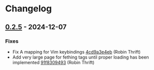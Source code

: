 # Changelog

## [0.2.5](https://github.com/RobinThrift/belt/releases/tag/v0.2.5) - 2024-12-07

### <!-- 1 -->Fixes

- Fix A mapping for Vim keybindings [4cd9a3e4eb](https://github.com/RobinThrift/belt/commit/4cd9a3e4ebd3e15867c8a1e575d1dd8ef6f9126c) (Robin Thrift)
- Add very large page for fething tags until proper loading has been implemented [91f8309493](https://github.com/RobinThrift/belt/commit/91f83094936f9df650c1e95cc34f4ca34549b308) (Robin Thrift)

[0.2.5]: https://github.com/RobinThrift/belt/compare/v0.2.4..v0.2.5

